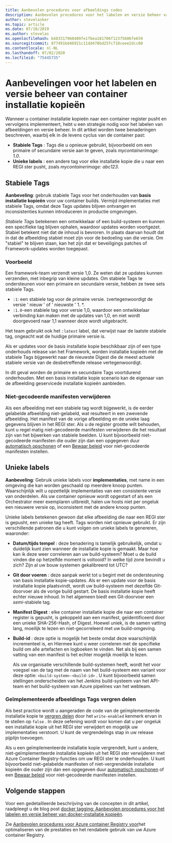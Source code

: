 ```yaml
---
title: Aanbevolen procedures voor afbeeldings codes
description: Aanbevolen procedures voor het labelen en versie beheer van docker-container installatie kopieën bij het pushen van installatie kopieën naar en het ophalen van installatie kopieën uit een Azure container Registry
author: stevelasker
ms.topic: article
ms.date: 07/10/2019
ms.author: stevelas
ms.openlocfilehash: b483317960409fe1fbea181706f12375606fe659
ms.sourcegitcommit: 877491bd46921c11dd478bd25fc718ceee2dcc08
ms.contentlocale: nl-NL
ms.lasthandoff: 07/02/2020
ms.locfileid: "75445735"
---
```

# <a name="recommendations-for-tagging-and-versioning-container-images"></a>Aanbevelingen voor het labelen en versie beheer van container installatie kopieën

Wanneer u container installatie kopieën naar een container register pusht en vervolgens implementeert, hebt u een strategie nodig voor het labelen van afbeeldingen en versie beheer. In dit artikel worden twee benaderingen beschreven, waarbij elk in de levens cyclus van de container past:

* **Stabiele Tags** : Tags die u opnieuw gebruikt, bijvoorbeeld om een primaire of secundaire versie aan te geven, zoals *mycontainerimage: 1.0*.
* **Unieke labels** : een andere tag voor elke installatie kopie die u naar een REGI ster pusht, zoals *mycontainerimage: abc123*.

## <a name="stable-tags"></a>Stabiele Tags

**Aanbeveling**: gebruik stabiele Tags voor het onderhouden van **basis installatie kopieën** voor uw container builds. Vermijd implementaties met stabiele Tags, omdat deze Tags updates blijven ontvangen en inconsistenties kunnen introduceren in productie omgevingen.

*Stabiele Tags* betekenen een ontwikkelaar of een build-systeem en kunnen een specifieke tag blijven ophalen, waardoor updates worden voortgezet. Stabiel betekent niet dat de inhoud is bevroren. In plaats daarvan houdt dat in dat de afbeelding stabiel moet zijn voor de bedoeling van die versie. Om "stabiel" te blijven staan, kan het zijn dat er beveiligings patches of Framework-updates worden toegepast.

### <a name="example"></a>Voorbeeld

Een framework-team verzendt versie 1,0. Ze weten dat ze updates kunnen verzenden, met inbegrip van kleine updates. Om stabiele Tags te ondersteunen voor een primaire en secundaire versie, hebben ze twee sets stabiele Tags.

* `:1`: een stabiele tag voor de primaire versie. `1`vertegenwoordigt de versie ' nieuw ' of ' nieuwste ' 1. *.
* `:1.0`-een stabiele tag voor versie 1,0, waardoor een ontwikkelaar verbinding kan maken met de updates van 1,0, en niet wordt doorgevoerd naar 1,1 wanneer deze wordt uitgebracht.

Het team gebruikt ook het `:latest` label, dat verwijst naar de laatste stabiele tag, ongeacht wat de huidige primaire versie is.

Als er updates voor de basis installatie kopie beschikbaar zijn of een type onderhouds release van het Framework, worden installatie kopieën met de stabiele Tags bijgewerkt naar de nieuwste Digest die de meest actuele stabiele versie van de desbetreffende release vertegenwoordigt.

In dit geval worden de primaire en secundaire Tags voortdurend onderhouden. Met een basis installatie kopie scenario kan de eigenaar van de afbeelding geservicede installatie kopieën aanbieden.

### <a name="delete-untagged-manifests"></a>Niet-gecodeerde manifesten verwijderen

Als een afbeelding met een stabiele tag wordt bijgewerkt, is de eerder gelabelde afbeelding niet-gelabeld, wat resulteert in een zwevende afbeelding. Het manifest van de vorige afbeelding en de unieke laag gegevens blijven in het REGI ster. Als u de register grootte wilt behouden, kunt u regel matig niet-gecodeerde manifesten verwijderen die het resultaat zijn van het bijwerken van stabiele beelden. U kunt bijvoorbeeld niet-gecodeerde manifesten die ouder zijn dan een opgegeven duur [automatisch opschonen](container-registry-auto-purge.md) of een [Bewaar beleid](container-registry-retention-policy.md) voor niet-gecodeerde manifesten instellen.

## <a name="unique-tags"></a>Unieke labels

**Aanbeveling**: Gebruik unieke labels voor **implementaties**, met name in een omgeving die kan worden geschaald op meerdere knoop punten. Waarschijnlijk wilt u opzettelijk implementaties van een consistente versie van onderdelen. Als uw container opnieuw wordt opgestart of als een Orchestrator meer exemplaren uitbreidt, halen uw hosts niet per ongeluk een nieuwere versie op, inconsistent met de andere knoop punten.

Unieke labels betekenen gewoon dat elke afbeelding die naar een REGI ster is gepusht, een unieke tag heeft. Tags worden niet opnieuw gebruikt. Er zijn verschillende patronen die u kunt volgen om unieke labels te genereren, waaronder:

* **Datum/tijds tempel** : deze benadering is tamelijk gebruikelijk, omdat u duidelijk kunt zien wanneer de installatie kopie is gemaakt. Maar hoe kan ik deze weer correleren aan uw build-systeem? Moet u de build vinden die op hetzelfde moment is voltooid? In welke tijd zone bevindt u zich? Zijn al uw bouw systemen gekalibreerd tot UTC?
* **Git door voeren** : deze aanpak werkt tot u begint met de ondersteuning van basis installatie kopie-updates. Als er een update voor de basis installatie kopie plaatsvindt, wordt uw build-systeem met dezelfde Git-doorvoer als de vorige build gestart. De basis installatie kopie heeft echter nieuwe inhoud. In het algemeen biedt een Git-doorvoer een *semi*-stabiele tag.
* **Manifest Digest** : elke container installatie kopie die naar een container register is gepusht, is gekoppeld aan een manifest, geïdentificeerd door een unieke SHA-256-Hash, of Digest. Hoewel uniek, is de samen vatting lang, moeilijk te lezen en niet-gecorreleerd met uw build-omgeving.
* **Build-id** : deze optie is mogelijk het beste omdat deze waarschijnlijk incrementeel is, en Hiermee kunt u weer correleren met de specifieke build om alle artefacten en logboeken te vinden. Net als bij een samen vatting van een manifest is het echter mogelijk moeilijk te lezen.

  Als uw organisatie verschillende build-systemen heeft, wordt het voor voegsel van de tag met de naam van het build-systeem een variant voor deze optie: `<build-system>-<build-id>` . U kunt bijvoorbeeld samen stellingen onderscheiden van het Jenkins build-systeem van het API-team en het build-systeem van Azure pipelines van het webteam.

### <a name="lock-deployed-image-tags"></a>Geïmplementeerde afbeeldings Tags vergren delen

Als best practice wordt u aangeraden de code van de geïmplementeerde installatie kopie te [vergren delen](container-registry-image-lock.md) door het `write-enabled` kenmerk ervan in te stellen op `false` . In deze oefening wordt voor komen dat u per ongeluk een installatie kopie uit het REGI ster verwijdert en mogelijk uw implementaties verstoort. U kunt de vergrendelings stap in uw release pijplijn toevoegen.

Als u een geïmplementeerde installatie kopie vergrendelt, kunt u andere, niet-geïmplementeerde installatie kopieën uit het REGI ster verwijderen met Azure Container Registry-functies om uw REGI ster te onderhouden. U kunt bijvoorbeeld niet-gelabelde manifesten of niet-vergrendelde installatie kopieën die ouder zijn dan een opgegeven duur [automatisch opschonen](container-registry-auto-purge.md) of een [Bewaar beleid](container-registry-retention-policy.md) voor niet-gecodeerde manifesten instellen.

## <a name="next-steps"></a>Volgende stappen

Voor een gedetailleerde beschrijving van de concepten in dit artikel, raadpleegt u de blog post [docker tagging: Aanbevolen procedures voor het labelen en versie beheer van docker-installatie kopieën](https://stevelasker.blog/2018/03/01/docker-tagging-best-practices-for-tagging-and-versioning-docker-images/).

Zie [Aanbevolen procedures voor Azure container Registry voor](container-registry-best-practices.md)het optimaliseren van de prestaties en het rendabele gebruik van uw Azure container Registry.

<!-- IMAGES -->


<!-- LINKS - Internal -->

